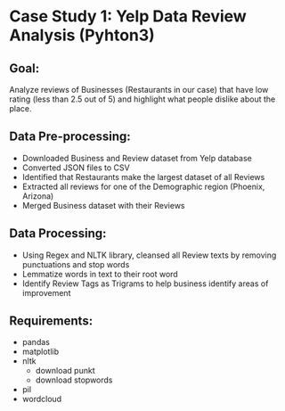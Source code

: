 # Case Study 1: Yelp Data Review Analysis (Pyhton3)

## Goal:
Analyze reviews of Businesses (Restaurants in our case) that have low rating (less than 2.5 out of 5) and highlight what people dislike about the place.

## Data Pre-processing:
- Downloaded Business and Review dataset from Yelp database
- Converted JSON files to CSV
- Identified that Restaurants make the largest dataset of all Reviews
- Extracted all reviews for one of the Demographic region (Phoenix, Arizona)
- Merged Business dataset with their Reviews

## Data Processing:
- Using Regex and NLTK library, cleansed all Review texts by removing punctuations and stop words
- Lemmatize words in text to their root word
- Identify Review Tags as Trigrams to help business identify areas of improvement

## Requirements:
- pandas
- matplotlib
- nltk
	- download punkt
	- download stopwords
- pil
- wordcloud


